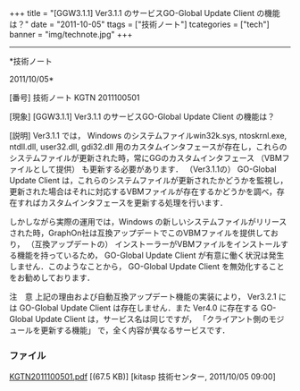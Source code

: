 ﻿+++
title = "[GGW3.1.1] Ver3.1.1 のサービスGO-Global Update Client の機能は？"
date = "2011-10-05"
ttags = ["技術ノート"]
tcategories = ["tech"]
banner = "img/technote.jpg"
+++

-----------------------------------------------------------------------------------------------------------------------------

*技術ノート

2011/10/05*


[番号]
技術ノート KGTN 2011100501

[現象]
[GGW3.1.1] Ver3.1.1 のサービスGO-Global Update Client の機能は？

[説明]
Ver3.1.1 では， Windows のシステムファイルwin32k.sys, ntoskrnl.exe,
ntdll.dll, user32.dll, gdi32.dll
用のカスタムインタフェースが存在し，これらのシステムファイルが更新された時，常にGGのカスタムインタフェース
（VBMファイルとして提供） も更新する必要があります． （Ver3.1.1の）
GO-Global Update Client
は，これらのシステムファイルが更新されたかどうかを監視し，更新された場合はそれに対応するVBMファイルが存在するかどうかを調べ，存在すればカスタムインタフェースを更新する処理を行います．

しかしながら実際の運用では，Windows
の新しいシステムファイルがリリースされた時，GraphOn社は互換アップデートでこのVBMファイルを提供しており，
（互換アップデートの）
インストーラーがVBMファイルをインストールする機能を持っているため，
GO-Global Update Client
が有意に働く状況は発生しません．このようなことから， GO-Global Update
Client を無効化することをお勧めしております．

注　意
上記の理由および自動互換アップデート機能の実装により， Ver3.2.1 には
GO-Global Update Client は存在しません．また Ver4.0 に存在する GO-Global
Update Client は，サービス名は同じですが，
「クライアント側のモジュールを更新する機能」
で，全く内容が異なるサービスです．


### ファイル

 
 


[KGTN2011100501.pdf](http://techreport.kitasp.net/attachments/download/647/KGTN2011100501.pdf)
 [(67.5 KB)] [kitasp 技術センター, 2011/10/05
09:00]


 


 

